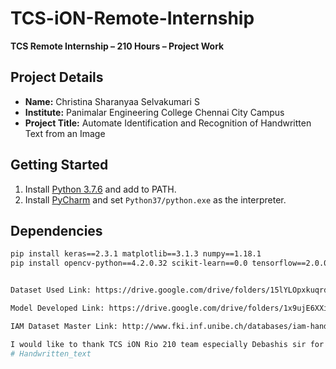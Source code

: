 # **TCS-iON-Remote-Internship**  
**TCS Remote Internship – 210 Hours – Project Work**  

## **Project Details**  
- **Name:** Christina Sharanyaa Selvakumari S  
- **Institute:** Panimalar Engineering College Chennai City Campus  
- **Project Title:** Automate Identification and Recognition of Handwritten Text from an Image  

## **Getting Started**  
1. Install [Python 3.7.6](https://www.python.org/downloads/release/python-376/) and add to PATH.  
2. Install [PyCharm](https://www.jetbrains.com/pycharm/download/) and set `Python37/python.exe` as the interpreter.  

## **Dependencies**  
```bash
pip install keras==2.3.1 matplotlib==3.1.3 numpy==1.18.1  
pip install opencv-python==4.2.0.32 scikit-learn==0.0 tensorflow==2.0.0  


Dataset Used Link: https://drive.google.com/drive/folders/15lYLOpxkuqrdA3KVOaNg2XSeUIBJOYcI?usp=sharing

Model Developed Link: https://drive.google.com/drive/folders/1x9ujE6XXiCr3rD7WmyMTUd3lpfTjbWEc?usp=sharing

IAM Dataset Master Link: http://www.fki.inf.unibe.ch/databases/iam-handwriting-database

I would like to thank TCS iON Rio 210 team especially Debashis sir for constantly guiding and providing suppot throughout the project. 
# Handwritten_text
